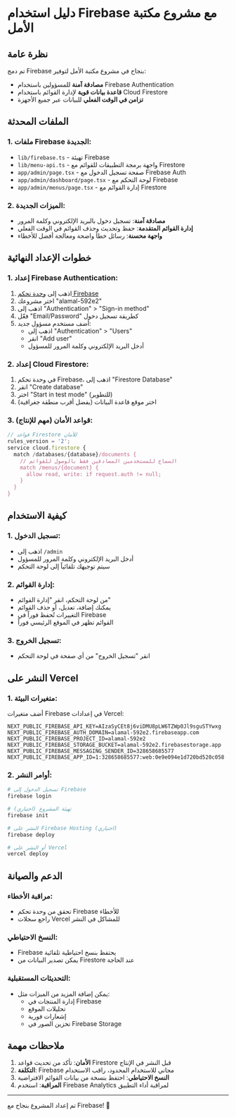# دليل استخدام Firebase مع مشروع مكتبة الأمل

## نظرة عامة
تم دمج Firebase بنجاح في مشروع مكتبة الأمل لتوفير:
- **مصادقة آمنة** للمسؤولين باستخدام Firebase Authentication
- **قاعدة بيانات قوية** لإدارة القوائم باستخدام Cloud Firestore
- **تزامن في الوقت الفعلي** للبيانات عبر جميع الأجهزة

## الملفات المحدثة

### 1. ملفات Firebase الجديدة:
- `lib/firebase.ts` - تهيئة Firebase
- `lib/menu-api.ts` - واجهة برمجة التطبيقات للقوائم مع Firestore
- `app/admin/page.tsx` - صفحة تسجيل الدخول مع Firebase Auth
- `app/admin/dashboard/page.tsx` - لوحة التحكم مع Firebase
- `app/admin/menus/page.tsx` - إدارة القوائم مع Firestore

### 2. الميزات الجديدة:
- **مصادقة آمنة**: تسجيل دخول بالبريد الإلكتروني وكلمة المرور
- **إدارة القوائم المتقدمة**: حفظ وتحديث وحذف القوائم في الوقت الفعلي
- **واجهة محسنة**: رسائل خطأ واضحة ومعالجة أفضل للأخطاء

## خطوات الإعداد النهائية

### 1. إعداد Firebase Authentication:
1. اذهب إلى [وحدة تحكم Firebase](https://console.firebase.google.com/)
2. اختر مشروعك "alamal-592e2"
3. اذهب إلى "Authentication" > "Sign-in method"
4. فعّل "Email/Password" كطريقة تسجيل دخول
5. أضف مستخدم مسؤول جديد:
   - اذهب إلى "Authentication" > "Users"
   - انقر "Add user"
   - أدخل البريد الإلكتروني وكلمة المرور للمسؤول

### 2. إعداد Cloud Firestore:
1. في وحدة تحكم Firebase، اذهب إلى "Firestore Database"
2. انقر "Create database"
3. اختر "Start in test mode" (للتطوير)
4. اختر موقع قاعدة البيانات (يفضل أقرب منطقة جغرافية)

### 3. قواعد الأمان (مهم للإنتاج):
```javascript
// قواعد Firestore للأمان
rules_version = '2';
service cloud.firestore {
  match /databases/{database}/documents {
    // السماح للمستخدمين المصادقين فقط بالوصول للقوائم
    match /menus/{document} {
      allow read, write: if request.auth != null;
    }
  }
}
```

## كيفية الاستخدام

### 1. تسجيل الدخول:
- اذهب إلى `/admin`
- أدخل البريد الإلكتروني وكلمة المرور للمسؤول
- سيتم توجيهك تلقائياً إلى لوحة التحكم

### 2. إدارة القوائم:
- من لوحة التحكم، انقر "إدارة القوائم"
- يمكنك إضافة، تعديل، أو حذف القوائم
- التغييرات تُحفظ فوراً في Firebase
- القوائم تظهر في الموقع الرئيسي فوراً

### 3. تسجيل الخروج:
- انقر "تسجيل الخروج" من أي صفحة في لوحة التحكم

## النشر على Vercel

### 1. متغيرات البيئة:
أضف متغيرات Firebase في إعدادات Vercel:
```
NEXT_PUBLIC_FIREBASE_API_KEY=AIzaSyCEt8j6viDMU8pLW6TZWp0Jl9sguSTYwxg
NEXT_PUBLIC_FIREBASE_AUTH_DOMAIN=alamal-592e2.firebaseapp.com
NEXT_PUBLIC_FIREBASE_PROJECT_ID=alamal-592e2
NEXT_PUBLIC_FIREBASE_STORAGE_BUCKET=alamal-592e2.firebasestorage.app
NEXT_PUBLIC_FIREBASE_MESSAGING_SENDER_ID=328658685577
NEXT_PUBLIC_FIREBASE_APP_ID=1:328658685577:web:0e9e094e1d720bd520c058
```

### 2. أوامر النشر:
```bash
# تسجيل الدخول إلى Firebase
firebase login

# تهيئة المشروع (اختياري)
firebase init

# النشر على Firebase Hosting (اختياري)
firebase deploy

# أو النشر على Vercel
vercel deploy
```

## الدعم والصيانة

### مراقبة الأخطاء:
- تحقق من وحدة تحكم Firebase للأخطاء
- راجع سجلات Vercel للمشاكل في النشر

### النسخ الاحتياطي:
- Firebase يحتفظ بنسخ احتياطية تلقائية
- يمكن تصدير البيانات من Firestore عند الحاجة

### التحديثات المستقبلية:
- يمكن إضافة المزيد من الميزات مثل:
  - إدارة المنتجات في Firebase
  - تحليلات الموقع
  - إشعارات فورية
  - تخزين الصور في Firebase Storage

## ملاحظات مهمة

1. **الأمان**: تأكد من تحديث قواعد Firestore قبل النشر في الإنتاج
2. **التكلفة**: Firebase مجاني للاستخدام المحدود، راقب الاستخدام
3. **النسخ الاحتياطي**: احتفظ بنسخة من بيانات القوائم الافتراضية
4. **المراقبة**: استخدم Firebase Analytics لمراقبة أداء التطبيق

---

تم إعداد المشروع بنجاح مع Firebase! 🎉

